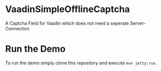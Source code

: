 # VaadinSimpleOfflineCaptcha

A Captcha Field for Vaadin which does not need a seperate Server-Connection 

# Run the Demo
To run the demo simply clone this repository and execute `mvn jetty:run`.